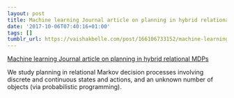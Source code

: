 ```yaml
---
layout: post
title: Machine learning Journal article on planning in hybrid relational MDPs
date: '2017-10-06T07:40:16+01:00'
tags: []
tumblr_url: https://vaishakbelle.com/post/166106733152/machine-learning-journal-article-on-planning-in
---
```

[Machine learning Journal article on planning in hybrid relational MDPs](https://t.co/LHMb2PFZZR?amp=1)  

We study planning in relational Markov decision processes involving discrete and continuous states and actions, and an unknown number of objects (via probabilistic programming).

